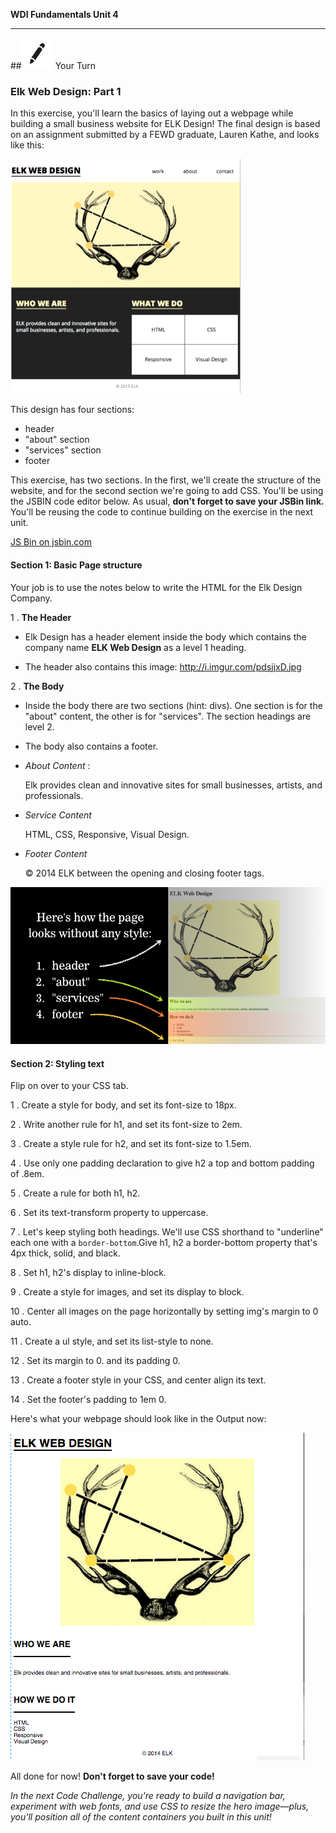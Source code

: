 **WDI Fundamentals Unit 4**

---

##![Your Turn](../assets/exercise.png) Your Turn

### Elk Web Design: Part 1

In this exercise, you'll learn the basics of laying out a webpage while building a small business website for ELK Design! The final design is based on an assignment submitted by a FEWD graduate, Lauren Kathe, and looks like this:

![](../assets/elkwebdesign/elkwebdesign.png)

This design has four sections:

* header
* "about" section
* "services" section
* footer

This exercise, has two sections. In the first, we'll create the structure of the website, and for the second section we're going to add CSS. You'll be using the JSBIN code editor below. As usual, **don't forget to save your JSBin link.** You'll be reusing the code to continue building on the exercise in the next unit.

<a class="jsbin-embed" href="https://jsbin.com/nideji/embed?html&height=600px">JS Bin on jsbin.com</a><script src="https://static.jsbin.com/js/embed.min.js?3.35.12"></script>

#### Section 1: Basic Page structure
Your job is to use the notes below to write the HTML for the Elk Design Company.

1 . **The Header**
  * Elk Design has a header element inside the body which contains the company name **ELK Web Design** as a level 1 heading.

  * The header also contains this image: http://i.imgur.com/pdsjjxD.jpg

2 . **The Body**
  * Inside the body there are two sections (hint: divs). One section is for the "about" content, the other is for "services". The section headings are level 2.

  * The body also contains a footer.

  * _About Content_ :

    Elk provides clean and innovative sites for small businesses, artists, and professionals.

  * _Service Content_

    HTML, CSS, Responsive, Visual Design.

  * _Footer Content_

    &copy; 2014 ELK between the opening and closing footer tags.

![](../assets/elkwebdesign/elkheader.png)

#### Section 2: Styling text

Flip on over to your CSS tab.

1 . Create a style for body, and set its font-size to 18px.

2 . Write another rule for h1, and set its font-size to 2em.

3 . Create a style rule for h2, and set its font-size to 1.5em.

4 . Use only one padding declaration to give h2 a top and bottom padding of .8em.

5 . Create a rule for both h1, h2.

6 . Set its text-transform property to uppercase.

7 . Let's keep styling both headings. We'll use CSS shorthand to "underline" each one with a `border-bottom`.Give h1, h2 a border-bottom property that's 4px thick, solid, and black.

8 . Set h1, h2's display to inline-block.

9 . Create a style for images, and set its display to block.

10 . Center all images on the page horizontally by setting img's margin to 0 auto.

11 . Create a ul style, and set its list-style to none.

12 . Set its margin to 0. and its padding 0.

13 . Create a footer style in your CSS, and center align its text.

14 . Set the footer's padding to 1em 0.

Here's what your webpage should look like in the Output now:

![](/assets/elkwebdesign/elkchapter5.png)

All done for now! **Don't forget to save your code!**

*In the next Code Challenge, you're ready to build a navigation bar, experiment with web fonts, and use CSS to resize the hero image—plus, you'll position all of the content containers you built in this unit!*

